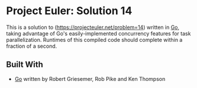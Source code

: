 # Project Euler: Solution 14

This is a solution to (https://projecteuler.net/problem=14) written in [Go](https://golang.org/), taking advantage of Go's easily-implemented concurrency features for task parallelization. Runtimes of this compiled code should complete within a fraction of a second.

## Built With

* [Go](https://golang.org/) written by Robert Griesemer, Rob Pike and Ken Thompson
